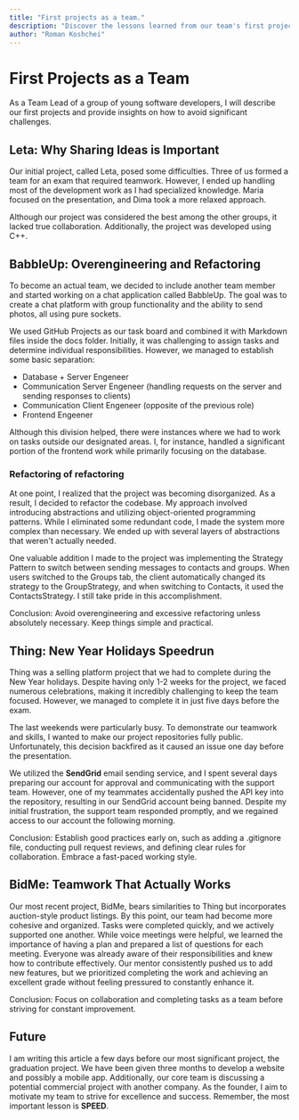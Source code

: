```yaml
---
title: "First projects as a team."
description: "Discover the lessons learned from our team's first projects. From overcoming challenges to effective teamwork, this article provides valuable insights for software developers on how to succeed and avoid common pitfalls"
author: "Roman Koshchei"
---
```


# First Projects as a Team

As a Team Lead of a group of young software developers, I will describe our first projects
and provide insights on how to avoid significant challenges.

## Leta: Why Sharing Ideas is Important

Our initial project, called Leta, posed some difficulties. Three of us formed a team for
an exam that required teamwork. However, I ended up handling most of the development work
as I had specialized knowledge. Maria focused on the presentation, and Dima took a more
relaxed approach.

Although our project was considered the best among the other groups, it lacked true
collaboration. Additionally, the project was developed using C++.

## BabbleUp: Overengineering and Refactoring

To become an actual team, we decided to include another team member and started working on
a chat application called BabbleUp. The goal was to create a chat platform with group
functionality and the ability to send photos, all using pure sockets.

We used GitHub Projects as our task board and combined it with Markdown files inside the
docs folder. Initially, it was challenging to assign tasks and determine individual
responsibilities. However, we managed to establish some basic separation:

- Database + Server Engeneer
- Communication Server Engeneer (handling requests on the server and sending responses to clients)
- Communication Client Engeneer (opposite of the previous role)
- Frontend Engeener

Although this division helped, there were instances where we had to work on tasks outside
our designated areas. I, for instance, handled a significant portion of the frontend work
while primarily focusing on the database.

### Refactoring of refactoring

At one point, I realized that the project was becoming disorganized. As a result, I
decided to refactor the codebase. My approach involved introducing abstractions and
utilizing object-oriented programming patterns. While I eliminated some redundant code,
I made the system more complex than necessary. We ended up with several layers of
abstractions that weren't actually needed.

One valuable addition I made to the project was implementing the Strategy Pattern to
switch between sending messages to contacts and groups. When users switched to the Groups
tab, the client automatically changed its strategy to the GroupStrategy, and when switching
to Contacts, it used the ContactsStrategy. I still take pride in this accomplishment.

Conclusion: Avoid overengineering and excessive refactoring unless absolutely necessary.
Keep things simple and practical.

## Thing: New Year Holidays Speedrun

Thing was a selling platform project that we had to complete during the New Year holidays.
Despite having only 1-2 weeks for the project, we faced numerous celebrations, making it
incredibly challenging to keep the team focused. However, we managed to complete it in
just five days before the exam.

The last weekends were particularly busy. To demonstrate our teamwork and skills, I wanted
to make our project repositories fully public. Unfortunately, this decision backfired as
it caused an issue one day before the presentation.

We utilized the **SendGrid** email sending service, and I spent several days preparing our
account for approval and communicating with the support team. However, one of my teammates
accidentally pushed the API key into the repository, resulting in our SendGrid account
being banned. Despite my initial frustration, the support team responded promptly, and we
regained access to our account the following morning.

Conclusion: Establish good practices early on, such as adding a .gitignore file,
conducting pull request reviews, and defining clear rules for collaboration. Embrace a
fast-paced working style.

## BidMe: Teamwork That Actually Works

Our most recent project, BidMe, bears similarities to Thing but incorporates auction-style
product listings. By this point, our team had become more cohesive and organized. Tasks
were completed quickly, and we actively supported one another. While voice meetings were
helpful, we learned the importance of having a plan and prepared a list of questions for
each meeting. Everyone was already aware of their responsibilities and knew how to
contribute effectively. Our mentor consistently pushed us to add new features, but we
prioritized completing the work and achieving an excellent grade without feeling pressured
to constantly enhance it.

Conclusion: Focus on collaboration and completing tasks as a team before striving for
constant improvement.

## Future

I am writing this article a few days before our most significant project, the graduation
project. We have been given three months to develop a website and possibly a mobile app.
Additionally, our core team is discussing a potential commercial project with another
company. As the founder, I aim to motivate my team to strive for excellence and success.
Remember, the most important lesson is **SPEED**.
